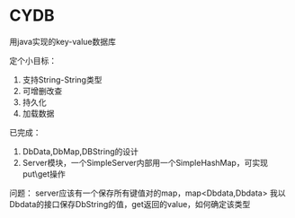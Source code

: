 # CYDB

用java实现的key-value数据库

定个小目标：

1. 支持String-String类型
2. 可增删改查
3. 持久化
4. 加载数据

已完成：
1. DbData,DbMap,DBString的设计
2. Server模块，一个SimpleServer内部用一个SimpleHashMap，可实现put\get操作

问题：
server应该有一个保存所有键值对的map，map<Dbdata,Dbdata>
我以Dbdata的接口保存DbString的值，get返回的value，如何确定该类型
